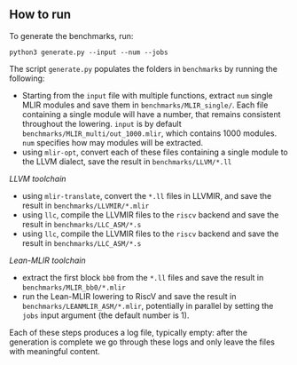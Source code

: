 ## How to run

To generate the benchmarks, run: 
```
python3 generate.py --input --num --jobs
```

The script `generate.py` populates the folders in `benchmarks` by running the following: 
- Starting from the `input` file with multiple functions, extract `num` single MLIR modules and save them in `benchmarks/MLIR_single/`. Each file containing a single module will have a number, that remains consistent throughout the lowering. `input` is by default `benchmarks/MLIR_multi/out_1000.mlir`, which contains 1000 modules. `num` specifies how may modules will be extracted.
- using `mlir-opt`, convert each of these files containing a single module to the LLVM dialect, save the result in `benchmarks/LLVM/*.ll`

*LLVM toolchain*
- using `mlir-translate`, convert the `*.ll` files in LLVMIR, and save the result in `benchmarks/LLVMIR/*.mlir`
- using `llc`, compile the LLVMIR files to the `riscv` backend and save the result in `benchmarks/LLC_ASM/*.s`
- using `llc`, compile the LLVMIR files to the `riscv` backend and save the result in `benchmarks/LLC_ASM/*.s`

*Lean-MLIR toolchain*
- extract the first block `bb0` from the `*.ll` files and save the result in `benchmarks/MLIR_bb0/*.mlir`
- run the Lean-MLIR lowering to RiscV and save the result in `benchmarks/LEANMLIR_ASM/*.mlir`, potentially in parallel by setting the `jobs` input argument (the default number is 1).

Each of these steps produces a log file, typically empty: after the generation is complete we go through these logs and only leave the files with meaningful content.

